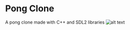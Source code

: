 # Pong Clone
A pong clone made with C++ and SDL2 libraries
![alt text](https://imgur.com/a/VboPxxr)
